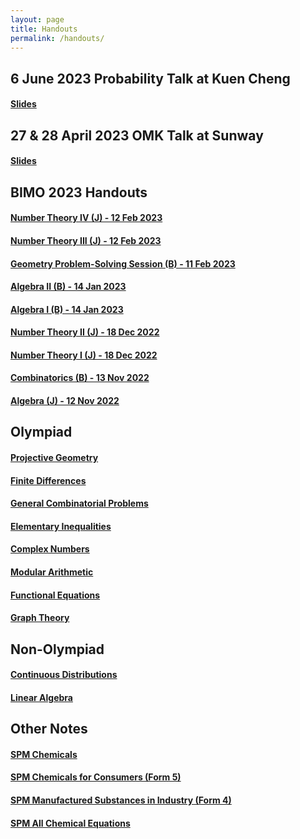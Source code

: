 ```yaml
---
layout: page
title: Handouts
permalink: /handouts/
---
```


## 6 June 2023 Probability Talk at Kuen Cheng

#### <a href="https://raw.githubusercontent.com/Tristanchaang/tristanchaang.github.io/main/downloads/talkkcmath.pptx" download>Slides</a>

## 27 & 28 April 2023 OMK Talk at Sunway

#### <a href="https://raw.githubusercontent.com/Tristanchaang/tristanchaang.github.io/main/downloads/sunwaytalk27april2023.pdf" download>Slides</a>

## BIMO 2023 Handouts

#### <a href="https://raw.githubusercontent.com/Tristanchaang/tristanchaang.github.io/main/pages/handouts/BIMO2023/Number-Theory-IV(J)-12022023.pdf" download>Number Theory IV (J) - 12 Feb 2023</a>

#### <a href="https://raw.githubusercontent.com/Tristanchaang/tristanchaang.github.io/main/pages/handouts/BIMO2023/Number-Theory-III(J)-12022023.pdf" download>Number Theory III (J) - 12 Feb 2023</a>

#### <a href="https://raw.githubusercontent.com/Tristanchaang/tristanchaang.github.io/main/pages/handouts/BIMO2023/Geometry(J-PSS)-11022023.pdf" download>Geometry Problem-Solving Session (B) - 11 Feb 2023</a>

#### <a href="https://raw.githubusercontent.com/Tristanchaang/tristanchaang.github.io/main/pages/handouts/BIMO2023/Algebra(B)-140120233.pdf" download>Algebra II (B) - 14 Jan 2023</a>

#### <a href="https://raw.githubusercontent.com/Tristanchaang/tristanchaang.github.io/main/pages/handouts/BIMO2023/Algebra(B)-140120232.pdf" download>Algebra I (B) - 14 Jan 2023</a>

#### <a href="https://raw.githubusercontent.com/Tristanchaang/tristanchaang.github.io/main/pages/handouts/BIMO2023/Number-Theory(J)-181220222.pdf" download>Number Theory II (J) - 18 Dec 2022</a>

#### <a href="https://raw.githubusercontent.com/Tristanchaang/tristanchaang.github.io/main/pages/handouts/BIMO2023/Number-Theory(J)-181220221.pdf" download>Number Theory I (J) - 18 Dec 2022</a>

#### <a href="https://raw.githubusercontent.com/Tristanchaang/tristanchaang.github.io/main/pages/handouts/BIMO2023/Combinatorics(B)-13112022.pdf" download>Combinatorics (B) - 13 Nov 2022</a>

#### <a href="https://raw.githubusercontent.com/Tristanchaang/tristanchaang.github.io/main/pages/handouts/BIMO2023/Algebra(J)-12112022.pdf" download>Algebra (J) - 12 Nov 2022</a>

## Olympiad

#### <a href="https://raw.githubusercontent.com/Tristanchaang/tristanchaang.github.io/main/pages/handouts/Olympiad/Projective-Geometry.pdf" download>Projective Geometry</a>

#### <a href="https://raw.githubusercontent.com/Tristanchaang/tristanchaang.github.io/main/pages/handouts/Olympiad/Finite-Differences.pdf" download>Finite Differences</a>

#### <a href="https://raw.githubusercontent.com/Tristanchaang/tristanchaang.github.io/main/pages/handouts/Olympiad/Combinatorics.pdf" download>General Combinatorial Problems</a>

#### <a href="https://raw.githubusercontent.com/Tristanchaang/tristanchaang.github.io/main/pages/handouts/Olympiad/Elementary-Inequalities.pdf" download>Elementary Inequalities</a>

#### <a href="https://raw.githubusercontent.com/Tristanchaang/tristanchaang.github.io/main/pages/handouts/Olympiad/Complex-Numbers.pdf" download>Complex Numbers</a>

#### <a href="https://raw.githubusercontent.com/Tristanchaang/tristanchaang.github.io/main/pages/handouts/Olympiad/Modular-Arithmetic.pdf" download>Modular Arithmetic</a>

#### <a href="https://raw.githubusercontent.com/Tristanchaang/tristanchaang.github.io/main/pages/handouts/Olympiad/Functional-Equations.pdf" download>Functional Equations</a>

#### <a href="https://raw.githubusercontent.com/Tristanchaang/tristanchaang.github.io/main/pages/handouts/Olympiad/Graph-Theory.pdf" download>Graph Theory</a>

## Non-Olympiad

#### <a href="https://raw.githubusercontent.com/Tristanchaang/tristanchaang.github.io/main/downloads/On-Continuous-Distributions.pdf" download>Continuous Distributions</a>

#### <a href="https://raw.githubusercontent.com/Tristanchaang/tristanchaang.github.io/main/downloads/Linear-Algebra.pdf" download>Linear Algebra</a>

## Other Notes

#### <a href="https://raw.githubusercontent.com/Tristanchaang/tristanchaang.github.io/main/downloads/Chemicals.pdf" download>SPM Chemicals</a>

#### <a href="https://raw.githubusercontent.com/Tristanchaang/tristanchaang.github.io/main/downloads/Chemicals-For-Consumers.pdf" download>SPM Chemicals for Consumers (Form 5)</a>

#### <a href="https://raw.githubusercontent.com/Tristanchaang/tristanchaang.github.io/main/downloads/Manufactured-Substances-In-Industry.pdf" download>SPM Manufactured Substances in Industry (Form 4)</a>

#### <a href="https://raw.githubusercontent.com/Tristanchaang/tristanchaang.github.io/main/downloads/Chem-Equations.pdf" download>SPM All Chemical Equations</a>
